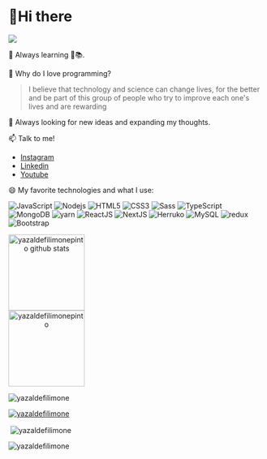 # 💜Hi there

<img src="https://raw.githubusercontent.com/abhisheknaiidu/abhisheknaiidu/master/code.gif">

🌱 Always learning 💜📚.

🤔 Why do I love programming? 
  > I believe that technology and science can change lives, for the better and be part of this group of people who try to improve each one's lives and are rewarding

💬 Always looking for new ideas and expanding my thoughts.

📫 Talk to me!

  - [Instagram](https://www.instagram.com/yazaldefilimone?r=nametag)
  - [Linkedin](https://www.linkedin.com/mwlite/in/yazalde-filimone-65142b206)
  - [Youtube](https://www.youtube.com/channel/UCpIQVyjdNKist2WKDgckggQ)

😄 My favorite technologies and what I use:

  ![JavaScript](https://img.shields.io/badge/JavaScript-F7DF1E?style=for-the-badge&logo=javascript&logoColor=black)
  ![Nodejs](https://img.shields.io/badge/Node.js-43853D?style=for-the-badge&logo=node.js&logoColor=white)
  ![HTML5](https://img.shields.io/badge/HTML5-E34F26?style=for-the-badge&logo=html5&logoColor=white)
  ![CSS3](https://img.shields.io/badge/CSS3-1572B6?style=for-the-badge&logo=css3&logoColor=white)
  ![Sass](https://img.shields.io/badge/Sass-CC6699?style=for-the-badge&logo=sass&logoColor=white)
  ![TypeScript](https://img.shields.io/badge/TypeScript-007ACC?style=for-the-badge&logo=typescript&logoColor=white)
  ![MongoDB](https://img.shields.io/badge/MongoDB-4EA94B?style=for-the-badge&logo=mongodb&logoColor=white)
  ![yarn](https://img.shields.io/badge/Yarn-2C8EBB?style=for-the-badge&logo=yarn&logoColor=white)
  ![ReactJS](https://img.shields.io/badge/React-20232A?style=for-the-badge&logo=react&logoColor=61DAFB)
  ![NextJS](https://img.shields.io/badge/next.js-000000?style=for-the-badge&logo=next.js&logoColor=white)
  ![Herruko](https://img.shields.io/badge/Heroku-430098?style=for-the-badge&logo=heroku&logoColor=white)
  ![MySQL](https://img.shields.io/badge/MySQL-00000F?style=for-the-badge&logo=mysql&logoColor=white)
  ![redux](https://img.shields.io/badge/Redux-593D88?style=for-the-badge&logo=redux&logoColor=white)
  ![Bootstrap](https://img.shields.io/badge/Bootstrap-563D7C?style=for-the-badge&logo=bootstrap&logoColor=white)
<div style="display:inline" align="center">
<img src="https://github-readme-stats.vercel.app/api?username=yazaldefilimonepinto&show_icons=true&?count_private=true&theme=dracula&include_all_commits=true" height="150" alt="yazaldefilimonepinto github stats" />
<br>
<img src="https://github-readme-stats.vercel.app/api/top-langs/?username=yazaldefilimonepinto&hide=Makefile&layout=compact" height="150" alt="yazaldefilimonepinto" />
</div>

<p align="left"> <img src="https://komarev.com/ghpvc/?username=yazaldefilimonepinto&label=Profile%20views&color=0e75b6&style=flat" alt="yazaldefilimone" /> </p>

<p align="left"> <a href="https://github.com/ryo-ma/github-profile-trophy"><img src="https://github-profile-trophy.vercel.app/?username=yazaldefilimonepinto" alt="yazaldefilimone" /></a> </p>



<p>&nbsp;<img align="center" src="https://github-readme-stats.vercel.app/api?username=yazaldefilimonepinto&show_icons=true&locale=en" alt="yazaldefilimone" /></p>

<p><img align="center" src="https://github-readme-streak-stats.herokuapp.com/?user=yazaldefilimonepinto&" alt="yazaldefilimone" /></p>
